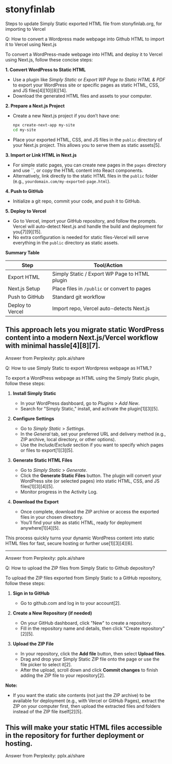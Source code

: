 # stonyfinlab
Steps to update
Simply Static exported HTML file from stonyfinlab.org, for importing to Vercel

Q: How to convert a Wordpress made webpage into Github HTML to import it to Vercel using Next.js

To convert a WordPress-made webpage into HTML and deploy it to Vercel using Next.js, follow these concise steps:

**1. Convert WordPress to Static HTML**
- Use a plugin like *Simply Static* or *Export WP Page to Static HTML & PDF* to export your WordPress site or specific pages as static HTML, CSS, and JS files[4][10][8][14].
- Download the generated HTML files and assets to your computer.

**2. Prepare a Next.js Project**
- Create a new Next.js project if you don’t have one:
  ```bash
  npx create-next-app my-site
  cd my-site
  ```
- Place your exported HTML, CSS, and JS files in the `public` directory of your Next.js project. This allows you to serve them as static assets[5].

**3. Import or Link HTML in Next.js**
- For simple static pages, you can create new pages in the `pages` directory and use ``, or copy the HTML content into React components.
- Alternatively, link directly to the static HTML files in the `public` folder (e.g., `yourdomain.com/my-exported-page.html`).

**4. Push to GitHub**
- Initialize a git repo, commit your code, and push it to GitHub.

**5. Deploy to Vercel**
- Go to Vercel, import your GitHub repository, and follow the prompts. Vercel will auto-detect Next.js and handle the build and deployment for you[7][9][15].
- No extra configuration is needed for static files-Vercel will serve everything in the `public` directory as static assets.

**Summary Table**

| Step                | Tool/Action                                    |
|---------------------|------------------------------------------------|
| Export HTML         | Simply Static / Export WP Page to HTML plugin  |
| Next.js Setup       | Place files in `/public` or convert to pages   |
| Push to GitHub      | Standard git workflow                          |
| Deploy to Vercel    | Import repo, Vercel auto-detects Next.js       |

This approach lets you migrate static WordPress content into a modern Next.js/Vercel workflow with minimal hassle[4][8][7].
---
Answer from Perplexity: pplx.ai/share


Q: How to use Simply Static to export Wordpress webpage as HTML?

To export a WordPress webpage as HTML using the Simply Static plugin, follow these steps:

1. **Install Simply Static**
   - In your WordPress dashboard, go to *Plugins* > *Add New*.
   - Search for "Simply Static," install, and activate the plugin[1][3][5].

2. **Configure Settings**
   - Go to *Simply Static* > *Settings*.
   - In the *General* tab, set your preferred URL and delivery method (e.g., ZIP archive, local directory, or other options).
   - Use the *Include/Exclude* section if you want to specify which pages or files to export[1][3][5].

3. **Generate Static HTML Files**
   - Go to *Simply Static* > *Generate*.
   - Click the **Generate Static Files** button. The plugin will convert your WordPress site (or selected pages) into static HTML, CSS, and JS files[1][3][4][5].
   - Monitor progress in the Activity Log.

4. **Download the Export**
   - Once complete, download the ZIP archive or access the exported files in your chosen directory.
   - You’ll find your site as static HTML, ready for deployment anywhere[1][4][5].

This process quickly turns your dynamic WordPress content into static HTML files for fast, secure hosting or further use[1][3][4][6].

---
Answer from Perplexity: pplx.ai/share


Q: How to upload the ZIP files from Simply Static to Github depository?


To upload the ZIP files exported from Simply Static to a GitHub repository, follow these steps:

1. **Sign in to GitHub**
   - Go to github.com and log in to your account[2].

2. **Create a New Repository (if needed)**
   - On your GitHub dashboard, click "New" to create a repository.
   - Fill in the repository name and details, then click "Create repository"[2][5].

3. **Upload the ZIP File**
   - In your repository, click the **Add file** button, then select **Upload files**.
   - Drag and drop your Simply Static ZIP file onto the page or use the file picker to select it[2].
   - After the upload, scroll down and click **Commit changes** to finish adding the ZIP file to your repository[2].

**Note:**  
- If you want the static site contents (not just the ZIP archive) to be available for deployment (e.g., with Vercel or GitHub Pages), extract the ZIP on your computer first, then upload the extracted files and folders instead of the ZIP file itself[2][5].

This will make your static HTML files accessible in the repository for further deployment or hosting.
---
Answer from Perplexity: pplx.ai/share

